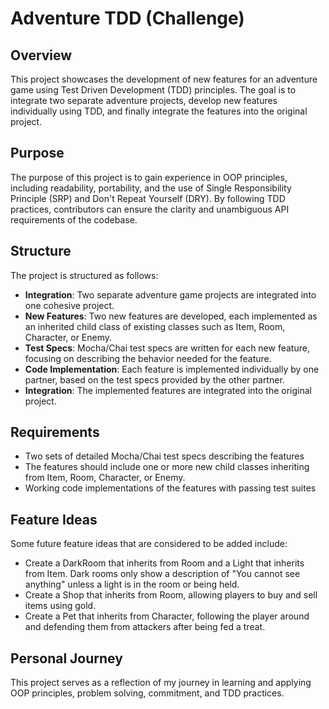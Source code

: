 # Adventure TDD (Challenge)

## Overview

This project showcases the development of new features for an adventure game using Test Driven Development (TDD) principles. The goal is to integrate two separate adventure projects, develop new features individually using TDD, and finally integrate the features into the original project.

## Purpose

The purpose of this project is to gain experience in OOP principles, including readability, portability, and the use of Single Responsibility Principle (SRP) and Don't Repeat Yourself (DRY). By following TDD practices, contributors can ensure the clarity and unambiguous API requirements of the codebase.

## Structure

The project is structured as follows:

- **Integration**: Two separate adventure game projects are integrated into one cohesive project.
- **New Features**: Two new features are developed, each implemented as an inherited child class of existing classes such as Item, Room, Character, or Enemy.
- **Test Specs**: Mocha/Chai test specs are written for each new feature, focusing on describing the behavior needed for the feature.
- **Code Implementation**: Each feature is implemented individually by one partner, based on the test specs provided by the other partner.
- **Integration**: The implemented features are integrated into the original project.

## Requirements

- Two sets of detailed Mocha/Chai test specs describing the features
- The features should include one or more new child classes inheriting from Item, Room, Character, or Enemy.
- Working code implementations of the features with passing test suites

## Feature Ideas

Some future feature ideas that are considered to be added include:

- Create a DarkRoom that inherits from Room and a Light that inherits from Item. Dark rooms only show a description of "You cannot see anything" unless a light is in the room or being held.
- Create a Shop that inherits from Room, allowing players to buy and sell items using gold.
- Create a Pet that inherits from Character, following the player around and defending them from attackers after being fed a treat.

## Personal Journey

This project serves as a reflection of my journey in learning and applying OOP principles, problem solving, commitment, and TDD practices.
